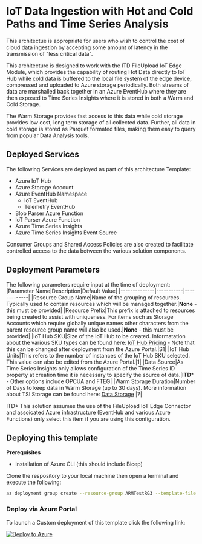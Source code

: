 # IoT Data Ingestion with Hot and Cold Paths and Time Series Analysis

This architectue is appropriate for users who wish to control the cost of cloud data ingestion by accepting some amount of latency in the transmission of "less critical data". 

This architecture is designed to work with the ITD FileUpload IoT Edge Module, which provides the capability of routing Hot Data directly to IoT Hub while cold data is buffered to the local file system of the edge device, compressed and uploaded to Azure storage periodically.  Both streams of data are marshalled back together in an Azure EventHub where they are then exposed to Time Series Insights where it is stored in both a Warm and Cold Storage.  

The Warm Storage provides fast access to this data while cold storage provides low cost, long term storage of all collected data.  Further, all data in cold storage is stored as Parquet formated files, making them easy to query from popular Data Analysis tools.  

## Deployed Services

The following Services are deployed as part of this architecture Template:

* Azure IoT Hub
* Azure Storage Account
* Azure EventHub Namespace
  * IoT EventHub
  * Telemetry EventHub
* Blob Parser Azure Function
* IoT Parser Azure Function
* Azure Time Series Insights
* Azure Time Series Insights Event Source

Consumer Groups and Shared Access Policies are also created to facilitate controlled access to the data between the various solution components.  

## Deployment Parameters

The following parameters require input at the time of deployment:
|Parameter Name|Description|Default Value|
|--------------|-----------|-------------|
|Resource Group Name|Name of the grouping of resources.  Typically used to contain resources which will be managed together.|**None** - this must be provided|
|Resource Prefix|This prefix is attached to resources being created to assist with uniqueness.  For items such as Storage Accounts which require globally unique names other characters from the parent resource group name will also be used.|**None** - this must be provided|
|IoT Hub SKU|Size of the IoT Hub to be created.  Informatation about the various SKU types can be found here:  [IoT Hub Pricing](https://azure.microsoft.com/en-us/pricing/details/iot-hub/) - Note that this can be changed after deployment from the Azure Portal.|S1|
|IoT Hub Units|This refers to the number of instances of the IoT Hub SKU selected.  This value can also be edited from the Azure Portal.|1|
|Data Source|As Time Series Insights only allows configuration of the Time Series ID property at creation time it is necessary to specify the source of data.|**ITD*** - Other options include OPCUA and FTEG|
|Warm Storage Duration|Number of Days to keep data in Warm Storage (up to 30 days). More information about TSI Storage can be found here: [Data Storage](https://docs.microsoft.com/en-us/azure/time-series-insights/concepts-storage) |7|

ITD* This solution assumes the use of the FileUpload IoT Edge Connector and assoicated Azure infrastructure (EventHub and various Azure Functions) only select this item if you are using this configuration. 

## Deploying this template

**Prerequisites**
* Installation of Azure CLI (this should include Bicep)

Clone the respository to your local machine then open a terminal and execute the following:

```bash
az deployment group create --resource-group ARMTestRG3 --template-file ./Architecture3/main.bicep --parameters ResourcePrefix=<prefix goes here>

```

### Deploy via Azure Portal

To launch a Custom deployment of this template click the following link:

[![Deploy to Azure](https://aka.ms/deploytoazurebutton)](https://portal.azure.com/#create/Microsoft.Template/uri/https%3A%2F%2Fraw.githubusercontent.com%2FSandlerdev%2FARMTemplates%2Fmaster%2FArchitecture3%2Fmain.json)
